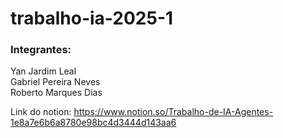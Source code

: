 # trabalho-ia-2025-1

### Integrantes: <br>
Yan Jardim Leal<br>
Gabriel Pereira Neves<br>
Roberto Marques Dias<br>

Link do notion: https://www.notion.so/Trabalho-de-IA-Agentes-1e8a7e6b6a8780e98bc4d3444d143aa6
